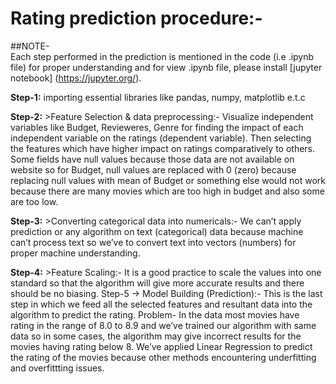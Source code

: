 # Rating prediction procedure:-

##NOTE-  
Each step performed in the prediction is mentioned in the code (i.e .ipynb file) for proper understanding and for view .ipynb file, please install [jupyter notebook] (https://jupyter.org/).

**Step-1:**
importing essential libraries like pandas, numpy, matplotlib e.t.c

**Step-2:** >Feature Selection & data preprocessing:-
 Visualize independent variables like Budget, Revieweres, Genre for finding the impact of each independent variable on the ratings (dependent variable).
Then selecting the features which have higher impact on ratings comparatively to others.
Some fields have null values because those data are not available on website so for Budget, null values are replaced with 0 (zero) because replacing null values with mean of Budget or something else would not work because there are many movies which are too high in budget and also some are too low.

**Step-3:** >Converting categorical data into numericals:-
We can’t apply prediction or any algorithm on text (categorical) data because machine can’t process text so we’ve to convert text into vectors (numbers) for proper machine understanding.

**Step-4:** >Feature Scaling:-
It is a good practice to scale the values into one standard so that the algorithm will give more accurate results and there should be no biasing.
Step-5 -> Model Building (Prediction):-
This is the last step in which we feed all the selected features and resultant data into the algorithm to predict the rating.
Problem-  In the data most movies have rating in the range of 8.0 to 8.9 and we’ve trained our algorithm with same data so in some cases, the algorithm may give incorrect results for the movies having rating below 8.
We’ve applied Linear Regression  to predict the rating of the movies because other methods encountering underfitting and overfittting issues.
